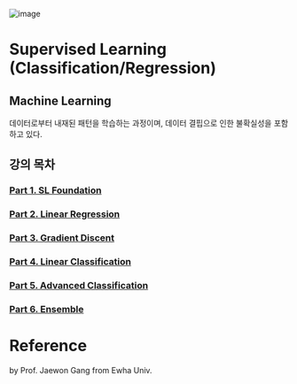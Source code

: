  ![image](https://user-images.githubusercontent.com/39285147/178138881-206e2940-158f-4114-98cd-698cce6b4ace.png)
 # Supervised Learning (Classification/Regression)

 ## Machine Learning
데이터로부터 내재된 패턴을 학습하는 과정이며, 데이터 결핍으로 인한 불확실성을 포함하고 있다.

## 강의 목차 
### [Part 1. SL Foundation](https://github.com/EricChoii/lg-ai-auto-driving-radar-sensor/blob/main/supervised-learning/sl-foundation.md)
### [Part 2. Linear Regression](https://github.com/EricChoii/lg-ai-auto-driving-radar-sensor/blob/main/supervised-learning/linear-regression.md)
### [Part 3. Gradient Discent](https://github.com/EricChoii/lg-ai-auto-driving-radar-sensor/blob/main/supervised-learning/gradient-discent.md)
### [Part 4. Linear Classification](https://github.com/EricChoii/lg-ai-auto-driving-radar-sensor/blob/main/supervised-learning/linear-classification.md)
### [Part 5. Advanced Classification](https://github.com/EricChoii/lg-ai-auto-driving-radar-sensor/blob/main/supervised-learning/advanced-classification.md)
### [Part 6. Ensemble](https://github.com/EricChoii/lg-ai-auto-driving-radar-sensor/blob/main/supervised-learning/ensemble.md)

# Reference
by Prof. Jaewon Gang from Ewha Univ.
